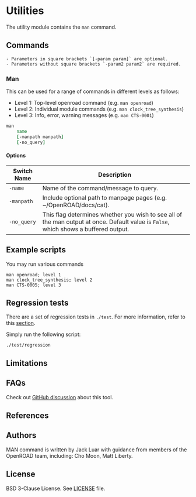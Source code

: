 # Utilities

The utility module contains the `man` command.

## Commands

```{note}
- Parameters in square brackets `[-param param]` are optional.
- Parameters without square brackets `-param2 param2` are required.
```

### Man

This can be used for a range of commands in different levels as follows:
- Level 1: Top-level openroad command (e.g. `man openroad`)
- Level 2: Individual module commands (e.g. `man clock_tree_synthesis`)
- Level 3: Info, error, warning messages (e.g. `man CTS-0001`)

```tcl
man
    name
    [-manpath manpath]
    [-no_query]
```

#### Options

| Switch Name | Description | 
| ----- | ----- |
| `-name` | Name of the command/message to query. |
| `-manpath` | Include optional path to manpage pages (e.g. ~/OpenROAD/docs/cat). |
| `-no_query` | This flag determines whether you wish to see all of the man output at once. Default value is `False`, which shows a buffered output. |

## Example scripts

You may run various commands
```
man openroad; level 1
man clock_tree_synthesis; level 2
man CTS-0005; level 3
```

## Regression tests

There are a set of regression tests in `./test`. For more information, refer to this [section](../../README.md#regression-tests).

Simply run the following script:

```shell
./test/regression
```

## Limitations

## FAQs

Check out
[GitHub discussion](https://github.com/The-OpenROAD-Project/OpenROAD/discussions/categories/q-a?discussions_q=category%3AQ%26A+utl) about this tool.

## References

## Authors

MAN command is written by Jack Luar with guidance from members of the OpenROAD team,
including: Cho Moon, Matt Liberty. 

## License

BSD 3-Clause License. See [LICENSE](../../LICENSE) file.

